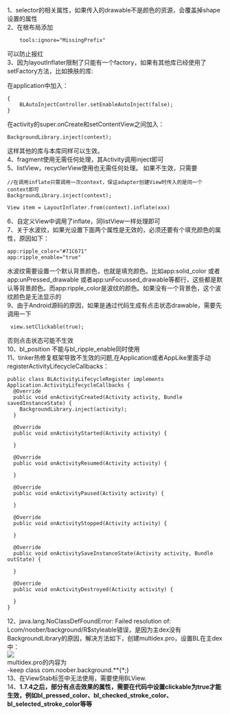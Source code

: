 1、selector的相关属性，如果传入的drawable不是颜色的资源，会覆盖掉shape设置的属性  
2、在根布局添加
    
        tools:ignore="MissingPrefix"
  可以防止报红  
3、因为layoutInflater限制了只能有一个factory，如果有其他库已经使用了setFactory方法，比如换肤的库:  

在application中加入：

    {
        BLAutoInjectController.setEnableAutoInject(false);
    }
在activity的super.onCreate和setContentView之间加入： 

    BackgroundLibrary.inject(context);
    
这样其他的库与本库同样可以生效。  
4、fragment使用无需任何处理，其Activity调用inject即可  
5、listView，recyclerView使用也无需任何处理。
如果不生效，只需要
    
    //在调用inflate只需调用一次context，保证adapter创建View时传入的是同一个context即可
    BackgroundLibrary.inject(context);
    
    View item = LayoutInflater.from(context).inflate(xxx)
    
6、自定义View中调用了inflate，同listView一样处理即可  
7、关于水波纹，如果光设置下面两个属性是无效的，必须还要有个填充颜色的属性，原因如下：

    app:ripple_color="#71C671"
    app:ripple_enable="true"

水波纹需要设置一个默认背景颜色，也就是填充颜色。比如app:solid_color 或者app:unPressed_drawable 或者app:unFocussed_drawable等都行，这些都是默认等背景颜色。而app:ripple_color是波纹的颜色。如果没有一个背景色，这个波纹颜色是无法显示的  
9、由于Android源码的原因，如果是通过代码生成有点击状态drawable，需要先调用一下

     view.setClickable(true);
否则点击状态可能不生效  
10、bl_position 不能与bl_ripple_enable同时使用  
11、tinker热修复框架导致不生效的问题,在Application或者AppLike里面手动registerActivityLifecycleCallbacks：

    public class BLActivityLifecycleRegister implements Application.ActivityLifecycleCallbacks {
      @Override
      public void onActivityCreated(Activity activity, Bundle savedInstanceState) {
        BackgroundLibrary.inject(activity);
      }

      @Override
      public void onActivityStarted(Activity activity) {

      }

      @Override
      public void onActivityResumed(Activity activity) {

      }

      @Override
      public void onActivityPaused(Activity activity) {

      }

      @Override
      public void onActivityStopped(Activity activity) {

      }

      @Override
      public void onActivitySaveInstanceState(Activity activity, Bundle outState) {

      }

      @Override
      public void onActivityDestroyed(Activity activity) {

      }
    }

12、java.lang.NoClassDefFoundError: Failed resolution of: Lcom/noober/background/R$styleable错误，是因为主dex没有BackgroundLibrary的原因，解决方法如下，创建multidex.pro，设置BL在主dex中：  
![](https://raw.githubusercontent.com/JavaNoober/BackgroundLibrary/master/images/fix.png)  
multidex.pro的内容为  
-keep class com.noober.background.**{*;}  
13、在ViewStab标签中无法使用，需要使用BLView.  
14、**1.7.4之后，部分有点击效果的属性，需要在代码中设置clickable为true才能生效，例如bl_pressed_color、bl_checked_stroke_color、bl_selected_stroke_color等等**